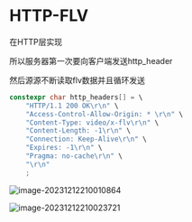 # HTTP-FLV



在HTTP层实现

所以服务器第一次要向客户端发送http_header

然后源源不断读取flv数据并且循环发送

```c++
constexpr char http_headers[] = \
	"HTTP/1.1 200 OK\r\n" \
	"Access-Control-Allow-Origin: * \r\n" \
	"Content-Type: video/x-flv\r\n" \
	"Content-Length: -1\r\n" \
	"Connection: Keep-Alive\r\n" \
	"Expires: -1\r\n" \
	"Pragma: no-cache\r\n" \
	"\r\n"
	;
```


![image-20231212210010864](https://my-figures.oss-cn-beijing.aliyuncs.com/Figures/image-20231212210010864.png)



![image-20231212210023721](https://my-figures.oss-cn-beijing.aliyuncs.com/Figures/image-20231212210023721.png)

